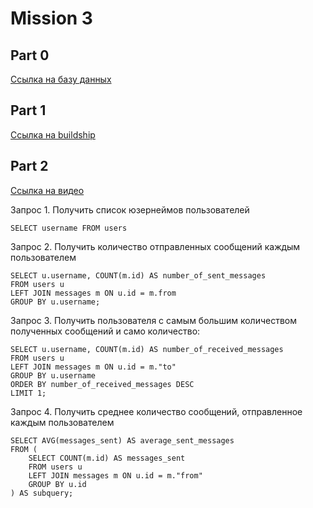 # Mission 3

## Part 0

[Ссылка на базу данных]( https://supabase.com/dashboard/project/sahwximyzcsylxepdehs/editor/29133?schema=public)

## Part 1

[Ccылка на buildship](https://buildship.app/p/buildship-wsajnu/settings/general)

## Part 2

[Cсылка на видео](https://drive.google.com/file/d/10U_k07riA69WynqAkTCM1bJutE0utNo_/view?usp=share_link)

Запрос 1. Получить список юзернеймов пользователей
	
	SELECT username FROM users

Запрос 2. Получить количество отправленных сообщений каждым пользователем
	
	SELECT u.username, COUNT(m.id) AS number_of_sent_messages
	FROM users u
	LEFT JOIN messages m ON u.id = m.from
	GROUP BY u.username;

Запрос 3. Получить пользователя с самым большим количеством полученных сообщений и само количество:
	
	SELECT u.username, COUNT(m.id) AS number_of_received_messages
	FROM users u
	LEFT JOIN messages m ON u.id = m."to"
	GROUP BY u.username
	ORDER BY number_of_received_messages DESС
	LIMIT 1;

Запрос 4. Получить среднее количество сообщений, отправленное каждым пользователем
	
	SELECT AVG(messages_sent) AS average_sent_messages
    FROM (
        SELECT COUNT(m.id) AS messages_sent
        FROM users u
        LEFT JOIN messages m ON u.id = m."from"
        GROUP BY u.id
    ) AS subquery;
